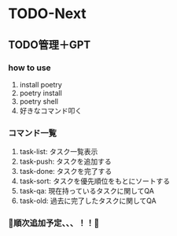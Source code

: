 # TODO-Next

## TODO管理＋GPT

### how to use
1. install poetry
2. poetry install
3. poetry shell
4. 好きなコマンド叩く

### コマンド一覧
1. task-list: タスク一覧表示
2. task-push: タスクを追加する
3. task-done: タスクを完了する
4. task-sort: タスクを優先順位をもとにソートする
5. task-qa: 現在持っているタスクに関してQA
6. task-old: 過去に完了したタスクに関してQA <br>
### 🔧順次追加予定、、、！！🔧